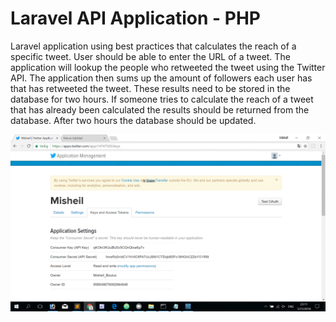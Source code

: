 # Laravel API Application - PHP

Laravel application using best practices that calculates the reach of a specific tweet. User should be able to enter the URL of a tweet. The application will lookup the people who retweeted the tweet using the Twitter API. The application then sums up the amount of followers each user has that has retweeted the tweet. These results need to be stored in the database for two hours. If someone tries to calculate the reach of a tweet that has already been calculated the results should be returned from the database. After two hours the database should be updated.

![alt text](https://github.com/misheil/Laravel_API/blob/master/public/img/Twitter.gif)
